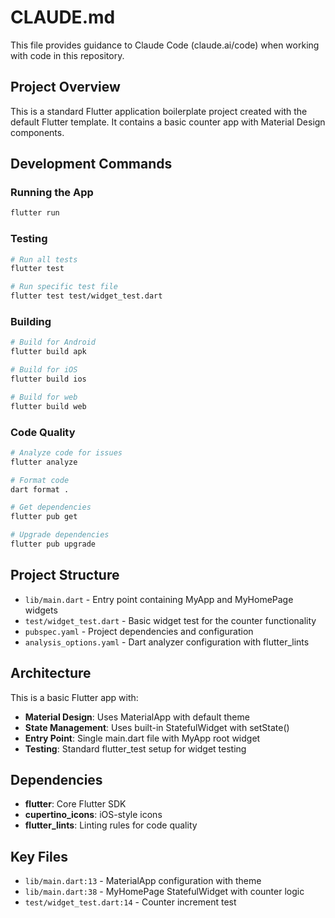 # CLAUDE.md

This file provides guidance to Claude Code (claude.ai/code) when working with code in this repository.

## Project Overview

This is a standard Flutter application boilerplate project created with the default Flutter template. It contains a basic counter app with Material Design components.

## Development Commands

### Running the App
```bash
flutter run
```

### Testing
```bash
# Run all tests
flutter test

# Run specific test file
flutter test test/widget_test.dart
```

### Building
```bash
# Build for Android
flutter build apk

# Build for iOS
flutter build ios

# Build for web
flutter build web
```

### Code Quality
```bash
# Analyze code for issues
flutter analyze

# Format code
dart format .

# Get dependencies
flutter pub get

# Upgrade dependencies
flutter pub upgrade
```

## Project Structure

- `lib/main.dart` - Entry point containing MyApp and MyHomePage widgets
- `test/widget_test.dart` - Basic widget test for the counter functionality
- `pubspec.yaml` - Project dependencies and configuration
- `analysis_options.yaml` - Dart analyzer configuration with flutter_lints

## Architecture

This is a basic Flutter app with:
- **Material Design**: Uses MaterialApp with default theme
- **State Management**: Uses built-in StatefulWidget with setState()
- **Entry Point**: Single main.dart file with MyApp root widget
- **Testing**: Standard flutter_test setup for widget testing

## Dependencies

- **flutter**: Core Flutter SDK
- **cupertino_icons**: iOS-style icons
- **flutter_lints**: Linting rules for code quality

## Key Files

- `lib/main.dart:13` - MaterialApp configuration with theme
- `lib/main.dart:38` - MyHomePage StatefulWidget with counter logic
- `test/widget_test.dart:14` - Counter increment test